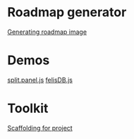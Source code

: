 # Roadmap generator
[Generating roadmap image](./roadmap/)

# Demos
[split.panel.js](/demos/split-panel-js/)
[felisDB.js](/demos/felisdb-js/)

# Toolkit
[Scaffolding for project](./scaffolding/scaff.js)
